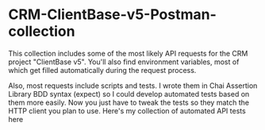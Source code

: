 # CRM-ClientBase-v5-Postman-collection

This collection includes some of the most likely API requests for the CRM project "ClientBase v5". You'll also find environment variables, most of which get filled automatically during the request process.

Also, most requests include scripts and tests. I wrote them in Chai Assertion Library BDD syntax (expect) so I could develop automated tests based on them more easily. Now you just have to tweak the tests so they match the HTTP client you plan to use. Here's my collection of automated API tests <a rel= "https://github.com/cemicvetic/Testing-API-Automation-for-CRM-ClientBase-v5">here</a> 
